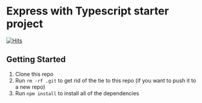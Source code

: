 # Express with Typescript starter project

[![Hits](https://hits.seeyoufarm.com/api/count/incr/badge.svg?url=https%3A%2F%2Fgithub.com%2Fjohnazre%2Fexpress-ts-starter&count_bg=%2379C83D&title_bg=%23555555&icon=&icon_color=%23E7E7E7&title=hits&edge_flat=false)](https://hits.seeyoufarm.com)

## Getting Started

1. Clone this repo
1. Run `rm -rf .git` to get rid of the tie to this repo (if you want to push it to a new repo)
1. Run `npm install` to install all of the dependencies
